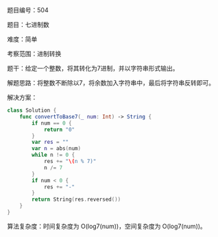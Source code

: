 题目编号：504

题目：七进制数

难度：简单

考察范围：进制转换

题干：给定一个整数，将其转化为7进制，并以字符串形式输出。

解题思路：将整数不断除以7，将余数加入字符串中，最后将字符串反转即可。

解决方案：

```swift
class Solution {
    func convertToBase7(_ num: Int) -> String {
        if num == 0 {
            return "0"
        }
        var res = ""
        var n = abs(num)
        while n != 0 {
            res += "\(n % 7)"
            n /= 7
        }
        if num < 0 {
            res += "-"
        }
        return String(res.reversed())
    }
}
```

算法复杂度：时间复杂度为 O(log7(num))，空间复杂度为 O(log7(num))。